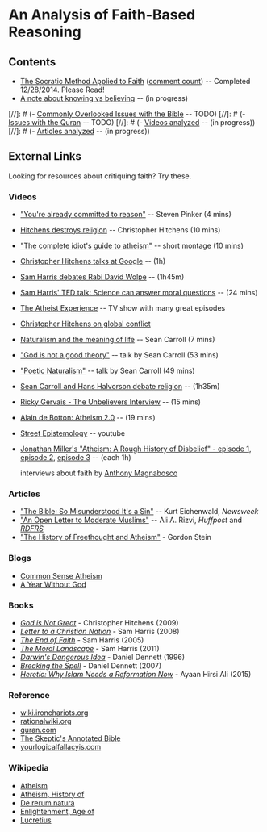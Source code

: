 An Analysis of Faith-Based Reasoning
================================================================================


Contents
--------------------------------------------------------------------------------

-   [The Socratic Method Applied to Faith](socratic-method-on-faith.html) ([comment count](socratic-method-on-faith.html#disqus_thread)) -- Completed 12/28/2014. Please Read!
-   [A note about knowing vs believing](knowing-vs-believing.html) -- (in progress)

[//]: # (-   [Commonly Overlooked Issues with the Bible](overlooked-bible.html) -- TODO)
[//]: # (-   [Issues with the Quran](overlooked-quran.html) -- TODO)
[//]: # (-   [Videos analyzed](videos-analyzed.html) -- (in progress))
[//]: # (-   [Articles analyzed](articles-analyzed.html) -- (in progress))


External Links
--------------------------------------------------------------------------------

Looking for resources about critiquing faith?  Try these.

### Videos

-   ["You're already committed to reason"](https://www.youtube.com/watch?v=UC4gqkd-6_o)  -- Steven Pinker (4 mins)
-   [Hitchens destroys religion](https://www.youtube.com/watch?v=TuI4Nzc07Io)  -- Christopher Hitchens (10 mins)
-   ["The complete idiot's guide to atheism"](https://www.youtube.com/watch?v=1CLjYHqfilE)  -- short montage (10 mins)
-   [Christopher Hitchens talks at Google](https://www.youtube.com/watch?v=sD0B-X9LJjs)  -- (1h)
-   [Sam Harris debates Rabi David Wolpe](https://www.youtube.com/watch?v=bN9nlAnkCUY)  -- (1h45m)
-   [Sam Harris' TED talk: Science can answer moral questions](https://www.youtube.com/watch?v=Hj9oB4zpHww)  -- (24 mins)
-   [The Atheist Experience](http://www.atheist-experience.com/)  -- TV show with many great episodes
-   [Christopher Hitchens on global conflict](https://www.youtube.com/watch?v=0M3Nw1D_jp0&feature=youtu.be&t=2181)
-   [Naturalism and the meaning of life](https://www.youtube.com/watch?v=dLmY4ktOIOI) -- Sean Carroll (7 mins)
-   ["God is not a good theory"](https://www.youtube.com/watch?v=ew_cNONhhKI) -- talk by Sean Carroll (53 mins)
-   ["Poetic Naturalism"](https://www.youtube.com/watch?v=xv0mKsO2goA) -- talk by Sean Carroll (49 mins)
-   [Sean Carroll and Hans Halvorson debate religion](https://www.youtube.com/watch?v=H864JH1tPYU) -- (1h35m)
-   [Ricky Gervais - The Unbelievers Interview](https://www.youtube.com/watch?v=iUUpvrP-gzQ) -- (15 mins)
-   [Alain de Botton: Atheism 2.0](https://www.youtube.com/watch?v=2Oe6HUgrRlQ) -- (19 mins)
-   [Street Epistemology](https://www.youtube.com/watch?v=_pYU45s6vWA&list=PLh10RgQgGuM-tnT7fKwgF4Dt57oh_yL5r&index=1) -- youtube
-   [Jonathan Miller's "Atheism: A Rough History of Disbelief" - episode 1](https://www.youtube.com/watch?v=Wx-tDBEY4rg), [episode 2](https://www.youtube.com/watch?v=m41peaE4Ui0), [episode 3](https://www.youtube.com/watch?v=Ft2SypNRvUk) -- (each 1h)

    interviews about faith by [Anthony Magnabosco](https://www.youtube.com/channel/UCocP40a_UvRkUAPLD5ezLIQ)

<!---
Some of these videos are analyzed in these pages [here](videos-analyzed.html).
-->

### Articles

-   ["The Bible: So Misunderstood It's a Sin"](http://www.newsweek.com/2015/01/02/thats-not-what-bible-says-294018.html) -- Kurt Eichenwald, *Newsweek*
-   ["An Open Letter to Moderate Muslims"](http://www.huffingtonpost.com/ali-a-rizvi/an-open-letter-to-moderat_b_5930764.html) -- Ali A. Rizvi, *Huffpost* and *[RDFRS](https://richarddawkins.net/2014/10/an-open-letter-to-moderate-muslims/)*
-   ["The History of Freethought and Atheism"](http://www.positiveatheism.org/india/s1990c25.htm) - Gordon Stein

<!---
Some of these articles are analyzed in these pages [here](articles-analyzed.html).
-->

### Blogs

-   [Common Sense Atheism](http://commonsenseatheism.com/)
-   [A Year Without God](http://www.patheos.com/blogs/yearwithoutgod/)

### Books

-   [*God is Not Great*](http://www.amazon.com/God-Not-Great-Religion-Everything/dp/0446697966/) - Christopher Hitchens (2009)
-   [*Letter to a Christian Nation*](http://www.amazon.com/Letter-Christian-Nation-Sam-Harris/dp/0307278778/) - Sam Harris (2008)
-   [*The End of Faith*](http://www.amazon.com/End-Faith-Religion-Terror-Future/dp/0393327655/) - Sam Harris (2005)
-   [*The Moral Landscape*](http://www.amazon.com/Moral-Landscape-Science-Determine-Values/dp/143917122X) - Sam Harris (2011)
-   [*Darwin's Dangerous Idea*](http://www.amazon.com/DARWINS-DANGEROUS-IDEA-EVOLUTION-MEANINGS/dp/068482471X/) - Daniel Dennett (1996)
-   [*Breaking the Spell*](http://www.amazon.com/Breaking-Spell-Religion-Natural-Phenomenon/dp/0143038338/) - Daniel Dennett (2007)
-   [*Heretic: Why Islam Needs a Reformation Now*](http://www.amazon.com/Heretic-Why-Islam-Needs-Reformation/dp/0062333933/) - Ayaan Hirsi Ali (2015)

### Reference

-   [wiki.ironchariots.org](http://wiki.ironchariots.org/)
-   [rationalwiki.org](http://rationalwiki.org/)
-   [quran.com](http://quran.com/)
-   [The Skeptic's Annotated Bible](http://skepticsannotatedbible.com/)
-   [yourlogicalfallacyis.com](https://yourlogicalfallacyis.com/)

### Wikipedia

-   [Atheism](https://en.wikipedia.org/wiki/Atheism)
-   [Atheism, History of](https://en.wikipedia.org/wiki/History_of_atheism)
-   [De rerum natura](http://en.wikipedia.org/wiki/De_rerum_natura)
-   [Enlightenment, Age of](https://en.wikipedia.org/wiki/Age_of_Enlightenment)
-   [Lucretius](http://en.wikipedia.org/wiki/Lucretius)


